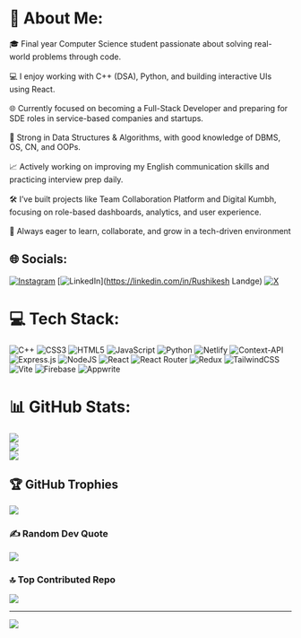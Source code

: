 # 💫 About Me:
🎓 Final year Computer Science student passionate about solving real-world problems through code.<br><br>💻 I enjoy working with C++ (DSA), Python, and building interactive UIs using React.<br><br>🌐 Currently focused on becoming a Full-Stack Developer and preparing for SDE roles in service-based companies and startups.<br><br>🧠 Strong in Data Structures & Algorithms, with good knowledge of DBMS, OS, CN, and OOPs.<br><br>📈 Actively working on improving my English communication skills and practicing interview prep daily.<br><br>🛠️ I’ve built projects like Team Collaboration Platform and Digital Kumbh, focusing on role-based dashboards, analytics, and user experience.<br><br>🌱 Always eager to learn, collaborate, and grow in a tech-driven environment


## 🌐 Socials:
[![Instagram](https://img.shields.io/badge/Instagram-%23E4405F.svg?logo=Instagram&logoColor=white)](https://instagram.com/_rushilandge) [![LinkedIn](https://img.shields.io/badge/LinkedIn-%230077B5.svg?logo=linkedin&logoColor=white)](https://linkedin.com/in/Rushikesh Landge) [![X](https://img.shields.io/badge/X-black.svg?logo=X&logoColor=white)](https://x.com/RushiLandge22) 

# 💻 Tech Stack:
![C++](https://img.shields.io/badge/c++-%2300599C.svg?style=for-the-badge&logo=c%2B%2B&logoColor=white) ![CSS3](https://img.shields.io/badge/css3-%231572B6.svg?style=for-the-badge&logo=css3&logoColor=white) ![HTML5](https://img.shields.io/badge/html5-%23E34F26.svg?style=for-the-badge&logo=html5&logoColor=white) ![JavaScript](https://img.shields.io/badge/javascript-%23323330.svg?style=for-the-badge&logo=javascript&logoColor=%23F7DF1E) ![Python](https://img.shields.io/badge/python-3670A0?style=for-the-badge&logo=python&logoColor=ffdd54) ![Netlify](https://img.shields.io/badge/netlify-%23000000.svg?style=for-the-badge&logo=netlify&logoColor=#00C7B7) ![Context-API](https://img.shields.io/badge/Context--Api-000000?style=for-the-badge&logo=react) ![Express.js](https://img.shields.io/badge/express.js-%23404d59.svg?style=for-the-badge&logo=express&logoColor=%2361DAFB) ![NodeJS](https://img.shields.io/badge/node.js-6DA55F?style=for-the-badge&logo=node.js&logoColor=white) ![React](https://img.shields.io/badge/react-%2320232a.svg?style=for-the-badge&logo=react&logoColor=%2361DAFB) ![React Router](https://img.shields.io/badge/React_Router-CA4245?style=for-the-badge&logo=react-router&logoColor=white) ![Redux](https://img.shields.io/badge/redux-%23593d88.svg?style=for-the-badge&logo=redux&logoColor=white) ![TailwindCSS](https://img.shields.io/badge/tailwindcss-%2338B2AC.svg?style=for-the-badge&logo=tailwind-css&logoColor=white) ![Vite](https://img.shields.io/badge/vite-%23646CFF.svg?style=for-the-badge&logo=vite&logoColor=white) ![Firebase](https://img.shields.io/badge/firebase-a08021?style=for-the-badge&logo=firebase&logoColor=ffcd34) ![Appwrite](https://img.shields.io/badge/Appwrite-%23FD366E.svg?style=for-the-badge&logo=appwrite&logoColor=white)
# 📊 GitHub Stats:
![](https://github-readme-stats.vercel.app/api?username=LandgeRushikesh&theme=dark&hide_border=false&include_all_commits=false&count_private=false)<br/>
![](https://nirzak-streak-stats.vercel.app/?user=LandgeRushikesh&theme=dark&hide_border=false)<br/>
![](https://github-readme-stats.vercel.app/api/top-langs/?username=LandgeRushikesh&theme=dark&hide_border=false&include_all_commits=false&count_private=false&layout=compact)

## 🏆 GitHub Trophies
![](https://github-profile-trophy.vercel.app/?username=LandgeRushikesh&theme=radical&no-frame=false&no-bg=false&margin-w=4)

### ✍️ Random Dev Quote
![](https://quotes-github-readme.vercel.app/api?type=horizontal&theme=radical)

### 🔝 Top Contributed Repo
![](https://github-contributor-stats.vercel.app/api?username=LandgeRushikesh&limit=5&theme=dark&combine_all_yearly_contributions=true)

---
[![](https://visitcount.itsvg.in/api?id=LandgeRushikesh&icon=0&color=0)](https://visitcount.itsvg.in)

<!-- Proudly created with GPRM ( https://gprm.itsvg.in ) -->
